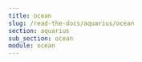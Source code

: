 ```yaml
---
title: ocean
slug: /read-the-docs/aquarius/ocean
section: aquarius
sub_section: ocean
module: ocean
---
```

